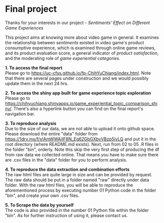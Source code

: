 # Final project
Thanks for your interests in our project - *Sentiments' Effect on Different Game Experiences*

This project aims at knowing more about video game in general. It examines the relationship between *sentiments* existed in video game's product consumptive experience, which is examined through online game reviews, and its product evaluation score, a general indicator of *product satisfaction*, and the moderating role of *game experiential categories*.

**1. To access the final report**  
Please go to https://uc-cfss.github.io/fp-ChihYuChiang/index.html. Note that there are several pages under construction and we would possibly update them in the next 24 hrs.

**2. To access the shiny app built for game experience topic exploration**  
Please go to https://chihyuchiang.shinyapps.io/game_experiential_topic_comparison_shiny/. There's also a hyperlink button you can find on the final report's navigation bar.

**3. To reproduce analysis**  
Due to the size of our data, we are not able to upload it onto github space. Please download the entire "data" folder from https://1drv.ms/f/s!AmWWAiIF8N_Eg6ZGbGXbvVBzp5jvLQ and put it in the root directory (where README.md exists). Next, run from 02 to 05 .R files in the folder "bin", orderly. Note this skip the very first step of producing the df from raw data we collected online. That means you have to make sure there are .csv files in the "data" folder for you to perform analysis.

**4. To reproduce the data extraction and combination efforts**  
The raw html files are quite large in size and can be provided by request. The raw data should be put in a folder named "raw" directly under data folder. With the raw html files, you will be able to reproduce the aforementioned process by executing number 01 Python code in the folder "bin", and create your own .csv files.

**5. To Scrape the data by yourself**  
The code is also provided in the number 01 Python file within the folder "bin". As for further instruction of using it, please contact us.

